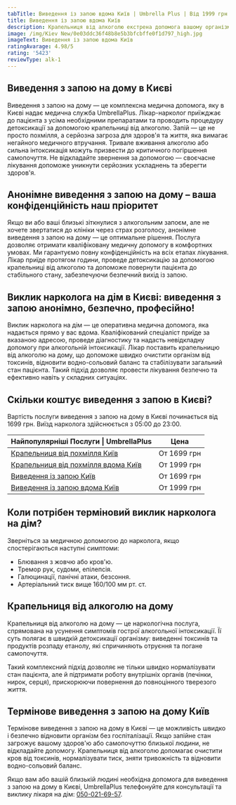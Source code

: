 ```yaml
---
tabTitle: Виведення із запою вдома Київ | Umbrella Plus | Від 1999 грн
title: Виведення із запою вдома Київ
description: Крапельниця від алкоголю екстрена допомога вашому організму
image: /img/Kiev New/0e03ddc36f48b8e5b3bfcbffe0f1d797_high.jpg
imageText: Виведення із запою вдома Київ
ratingAvarage: 4.98/5
rating: '5423'
reviewType: alk-1
---
```


## Виведення з запою на дому в Києві

Виведення з запою на дому — це комплексна медична допомога, яку в Києві надає медична служба UmbrellaPlus. Лікар-нарколог приїжджає до пацієнта з усіма необхідними препаратами та проводить процедуру детоксикації за допомогою крапельниці від алкоголю. Запій — це не просто похмілля, а серйозна загроза для здоров'я та життя, яка вимагає негайного медичного втручання. Тривале вживання алкоголю або сильна інтоксикація можуть призвести до критичного погіршення самопочуття. Не відкладайте звернення за допомогою — своєчасне лікування допоможе уникнути серйозних ускладнень та зберегти здоров'я.

## Анонімне виведення з запою на дому – ваша конфіденційність наш пріоритет

Якщо ви або ваші близькі зіткнулися з алкогольним запоєм, але не хочете звертатися до клініки через страх розголосу, анонімне виведення з запою на дому — це оптимальне рішення. Послуга дозволяє отримати кваліфіковану медичну допомогу в комфортних умовах. Ми гарантуємо повну конфіденційність на всіх етапах лікування. Лікар приїде протягом години, проведе детоксикацію за допомогою крапельниці від алкоголю та допоможе повернути пацієнта до стабільного стану, забезпечуючи безпечний вихід із запою.

## Виклик нарколога на дім в Києві: виведення з запою анонімно, безпечно, професійно!

Виклик нарколога на дім — це оперативна медична допомога, яка надається прямо у вас вдома. Кваліфікований спеціаліст приїде за вказаною адресою, проведе діагностику та надасть невідкладну допомогу при алкогольній інтоксикації. Лікар поставить крапельницю від алкоголю на дому, що допоможе швидко очистити організм від токсинів, відновити водно-сольовий баланс та стабілізувати загальний стан пацієнта. Такий підхід дозволяє провести лікування безпечно та ефективно навіть у складних ситуаціях.

## Скільки коштує виведення з запою в Києві?

Вартість послуги виведення з запою на дому в Києві починається від 1699 грн. Виїзд нарколога здійснюється з 05:00 до 23:00.

| Найпопулярніші Послуги \| UmbrellaPlus                                                                         | Цена        |
| -------------------------------------------------------------------------------------------------------------- | ----------- |
| [Крапельниця від похмілля Київ](https://umbrella-plus.com.ua/uk/kiev/kapelnica_ot_alkogola_kiev/)              | От 1699 грн |
| [Крапельниця від похмілля вдома Київ](https://umbrella-plus.com.ua/uk/kiev/Kapelnica_ot_alkogola_na_domy_kiev) | От 1999 грн |
| [Виведення із запою Київ](https://umbrella-plus.com.ua/uk/kiev/Vivod-iz-zapoia-kiev)                           | От 1699 грн |
| [Виведення із запою вдома Київ](https://umbrella-plus.com.ua/uk/kiev/vivod-iz-zapoia-na-domy-kiev-ua/)         | От 1999 грн |

## Коли потрібен терміновий виклик нарколога на дім?

Зверніться за медичною допомогою до нарколога, якщо спостерігаються наступні симптоми:

* Блювання з жовчю або кров'ю.
* Тремор рук, судоми, епілепсія.
* Галюцинації, панічні атаки, безсоння.
* Артеріальний тиск вище 160/100 мм рт. ст.

## Крапельниця від алкоголю на дому

Крапельниця від алкоголю на дому — це наркологічна послуга, спрямована на усунення симптомів гострої алкогольної інтоксикації. Її суть полягає в швидкій детоксикації організму: виведенні токсинів та продуктів розпаду етанолу, які спричиняють отруєння та погане самопочуття.

Такий комплексний підхід дозволяє не тільки швидко нормалізувати стан пацієнта, але й підтримати роботу внутрішніх органів (печінки, нирок, серця), прискорюючи повернення до повноцінного тверезого життя.

## Термінове виведення з запою на дому Київ

Термінове виведення з запою на дому в Києві — це можливість швидко і безпечно відновити організм без госпіталізації. Якщо запійне стан загрожує вашому здоров'ю або самопочуттю близької людини, не відкладайте допомогу. Крапельниця від алкоголю допомагає очистити кров від токсинів, нормалізувати тиск, зняти тривожність та відновити водно-сольовий баланс.

Якщо вам або вашій близькій людині необхідна допомога для виведення з запою на дому в Києві, UmbrellaPlus телефонуйте для консультації та виклику лікаря на дім: [050-021-69-57](tel:0500216957).
